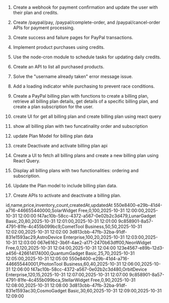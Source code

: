 


1. Create a webhook for payment confirmation and update the user with their plan and credits.
2. Create /paypal/pay, /paypal/complete-order, and /paypal/cancel-order APIs for payment processing.
3. Create success and failure pages for PayPal transactions.
4. Implement product purchases using credits.
5. Use the node-cron module to schedule tasks for updating daily credits.
6. Create an API to list all purchased products.



1. Solve the "username already taken" error message issue.
2. Add a loading indicator while purchasing to prevent race conditions.
3. Create a PayPal billing plan with functions to create a billing plan, retrieve all billing plan details, get details of a specific billing plan, and create a plan subscription for the user.



1. create UI for get all billing plan and create billing plan using react query
2. show all billing plan with two funcatinality order and subscription 
3. update Plan Model for billing plan data 
4. create Deactivate and activate billing plan api




1. Create a UI to fetch all billing plans and create a new billing plan using React Query.
2. Display all billing plans with two functionalities: ordering and subscription.
3. Update the Plan model to include billing plan data.
4. Create APIs to activate and deactivate a billing plan.

















id,name,price,inventory_count,createdAt,updatedAt
550e8400-e29b-41d4-a716-446655440000,SolarWidget Free,0,100,2025-10-31 12:00:00,2025-10-31 12:00:00
f47ac10b-58cc-4372-a567-0e02b2c3d479,LunarGadget Basic,20,80,2025-10-31 12:01:00,2025-10-31 12:01:00
9c858901-8a57-4791-81fe-4c455b099bc9,CometTool Business,50,50,2025-10-31 12:02:00,2025-10-31 12:02:00
3d813cbb-47fb-32ba-91df-831e1593ac29,AstroDevice Enterprise,100,20,2025-10-31 12:03:00,2025-10-31 12:03:00
067e6162-3b6f-4ae2-a171-2470b63dff00,NeonWidget Free,0,120,2025-10-31 12:04:00,2025-10-31 12:04:00
123e4567-e89b-12d3-a456-426614174000,QuantumGadget Basic,25,70,2025-10-31 12:05:00,2025-10-31 12:05:00
550e8400-e29b-41d4-a716-446655440001,PhotonTool Business,60,40,2025-10-31 12:06:00,2025-10-31 12:06:00
f47ac10b-58cc-4372-a567-0e02b2c3d480,OrbitDevice Enterprise,120,15,2025-10-31 12:07:00,2025-10-31 12:07:00
9c858901-8a57-4791-81fe-4c455b099bca,StellarWidget Free,0,90,2025-10-31 12:08:00,2025-10-31 12:08:00
3d813cbb-47fb-32ba-91df-831e1593ac30,CosmoGadget Basic,30,60,2025-10-31 12:09:00,2025-10-31 12:09:00
